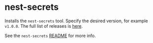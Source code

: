 # nest-secrets

Installs the `nest-secrets` tool. Specify the desired version, for example
`v1.0.0`. The full list of releases is
[here](https://github.com/guardian/nest-secrets/releases).

See the `nest-secrets` [README](https://github.com/guardian/nest-secrets) for
more info.



